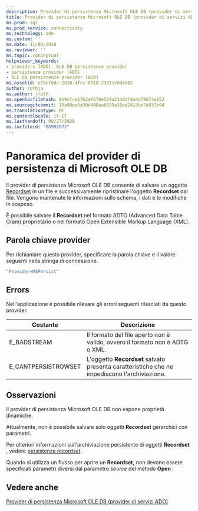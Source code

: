 ```yaml
---
description: Provider di persistenza Microsoft OLE DB (provider di servizi ADO)
title: Provider di persistenza Microsoft OLE DB (provider di servizi ADO) | Microsoft Docs
ms.prod: sql
ms.prod_service: connectivity
ms.technology: ado
ms.custom: ''
ms.date: 11/08/2018
ms.reviewer: ''
ms.topic: conceptual
helpviewer_keywords:
- providers [ADO], OLE DB persistence provider
- persistence provider [ADO]
- OLE DB persistence provider [ADO]
ms.assetid: e75ef0dc-2016-4fcc-8918-23311c0d4e02
author: rothja
ms.author: jroth
ms.openlocfilehash: 8b9cfce1762ef678e544a2148df4a4d79074e152
ms.sourcegitcommit: 18a98ea6a30d448aa6195e10ea2413be7e837e94
ms.translationtype: MT
ms.contentlocale: it-IT
ms.lasthandoff: 08/27/2020
ms.locfileid: "88991072"
---
```

# <a name="microsoft-ole-db-persistence-provider-overview"></a>Panoramica del provider di persistenza di Microsoft OLE DB
Il provider di persistenza Microsoft OLE DB consente di salvare un oggetto [Recordset](../../reference/ado-api/recordset-object-ado.md) in un file e successivamente ripristinare l'oggetto **Recordset** dal file. Vengono mantenute le informazioni sullo schema, i dati e le modifiche in sospeso.

 È possibile salvare il **Recordset** nel formato ADTG (Advanced Data Table Gram) proprietario o nel formato Open Extensible Markup Language (XML).

## <a name="provider-keyword"></a>Parola chiave provider
 Per richiamare questo provider, specificare la parola chiave e il valore seguenti nella stringa di connessione.

```vb
"Provider=MSPersist"
```

## <a name="errors"></a>Errors
 Nell'applicazione è possibile rilevare gli errori seguenti rilasciati da questo provider.

|Costante|Descrizione|
|--------------|-----------------|
|E_BADSTREAM|Il formato del file aperto non è valido, ovvero il formato non è ADTG o XML.|
|E_CANTPERSISTROWSET|L'oggetto **Recordset** salvato presenta caratteristiche che ne impediscono l'archiviazione.|

## <a name="remarks"></a>Osservazioni
 Il provider di persistenza Microsoft OLE DB non espone proprietà dinamiche.

 Attualmente, non è possibile salvare solo oggetti **Recordset** gerarchici con parametri.

 Per ulteriori informazioni sull'archiviazione persistente di oggetti **Recordset** , vedere [persistenza recordset](../data/more-about-recordset-persistence.md).

 Quando si utilizza un flusso per aprire un **Recordset,** non devono essere specificati parametri diversi dal parametro *source* del metodo **Open** .

## <a name="see-also"></a>Vedere anche
[Provider di persistenza Microsoft OLE DB (provider di servizi ADO)]()